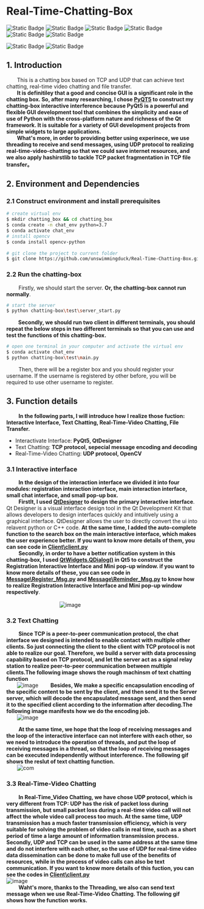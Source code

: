 # Real-Time-Chatting-Box


![Static Badge](https://img.shields.io/badge/3.6%2B-make?style=for-the-badge&logo=python&logoColor=white&label=python&labelColor=blue&color=gray)
![Static Badge](https://img.shields.io/badge/Socket-make?style=for-the-badge&logo=python&logoColor=white&labelColor=blue&color=gray)
![Static Badge](https://img.shields.io/badge/hashlib-make?style=for-the-badge&logo=python&logoColor=white&labelColor=blue&color=gray)
![Static Badge](https://img.shields.io/badge/PYQT5-make?style=for-the-badge&logo=qt&logoColor=white&labelColor=green&color=gray)
![Static Badge](https://img.shields.io/badge/QtDesinger-make?style=for-the-badge&logo=qt&logoColor=white&labelColor=green&color=gray)
![Static Badge](https://img.shields.io/badge/opencv-make?style=for-the-badge&logo=opencv&logoColor=white&labelColor=red&color=green)

![Static Badge](https://img.shields.io/badge/win10-make?style=for-the-badge&logo=windows&logoColor=white&labelColor=blue&color=blue)
![Static Badge](https://img.shields.io/badge/vscode-make?style=for-the-badge&logo=vscode&logoColor=white&labelColor=blue&color=blue)
## 1. Introduction
&emsp;&emsp;This is a chatting box based on TCP and UDP that can achieve text chatting, real-time video chatting and file transfer.   
&emsp;&emsp;**It is definitiley that a good and concise GUI is a significant role in the chatting box. So, after many researching, I chose [PyQT5](https://doc.qt.io/qtforpython-6/) to construct my chatting-box interactive interference because PyQt5 is a powerful and flexible GUI development tool that combines the simplicity and ease of use of Python with the cross-platform nature and richness of the Qt framework. It is suitable for a variety of GUI development projects from simple widgets to large applications.  
&emsp;&emsp;What's more, in order to providing better using experinece, we use threading to receive and send messages, using UDP protocol to realizing real-time-video-chatting so that we could save internet resources, and we also apply hashirstlib to tackle TCP packet fragmentation in TCP file transfer。**

  
  
## 2. Environment and Dependencies

### 2.1 Construct environment and install prerequisites

```bash
# create virtual env
$ mkdir chatting_box && cd chatting_box
$ conda create -n chat_env python=3.7
$ conda activate chat_env
# install opencv
$ conda install opencv-python
	 
# git clone the project to current folder
$ git clone https://github.com/unswimmingduck/Real-Time-Chatting-Box.git
```

### 2.2 Run the chatting-box
&emsp;&emsp; Firstly, we should start the server. **Or, the chatting-box cannot run normally**.
```bash
# start the server
$ python chatting-box\test\server_start.py
```
**&emsp;&emsp; Secondly, we should run two client in different terminals, you should repeat the below steps in two different terminals so that you can use and test the functions of this chatting-box.**
```bash
# open one terminal in your computer and activate the virtual env
$ conda activate chat_env
$ python chatting-box\test\main.py
```
&emsp;&emsp; Then, there will be a register box and you should register your username. If the username is registered by other before, you will be required to use other username to register.

## 3. Function details
&emsp;&emsp; **In the following parts, I will introduce how I realize those fuction: Interactive Interface, Text Chatting, Real-Time-Video Chatting, File Transfer.**
* Interactivate Interface: **PyQt5, QtDesigner**
* Text Chatting: **TCP protocol, sepecial message encoding and decoding**
* Real-Time-Video Chatting: **UDP protocol, OpenCV**
&emsp;&emsp;
### 3.1 Interactive interface
&emsp;&emsp; **In the design of the interaction interface we divided it into four modules: registration interaction interface, main interaction interface, small chat interface, and small pop-up box.**  
&emsp;&emsp; **Firstlt, I used [QtDesigner](https://doc.qt.io/qt-6/qtdesigner-manual.html) to design the primary interactive interface**. Qt Designer is a visual interface design tool in the Qt Development Kit that allows developers to design interfaces quickly and intuitively using a graphical interface. QtDesigner allows the user to directly convert the ui into relavent python or C++ code. **At the same time, I added the auto-complete function to the search box on the main interactive interface, which makes the user experience better. If you want to know more details of them, you can see code in [Client\client.py](https://github.com/unswimmingduck/Real-Time-Chatting-Box/blob/main/Client/client.py)**  
&emsp;&emsp; **Secondly, in order to have a better notification system in this chatting-box, I used [QtWidgets.QDialog()](https://doc.qt.io/qtforpython-6/PySide6/QtWidgets/QDialog.html) in Qt5 to construct the Registration Interactive Interface and Mini pop-up window. if you want to know more details of these, you can see code in [Message\Register_Msg.py](https://github.com/unswimmingduck/Real-Time-Chatting-Box/blob/main/Message/Register_Msg.py) and [Message\Reminder_Msg.py](https://github.com/unswimmingduck/Real-Time-Chatting-Box/blob/main/Message/Reminder_Msg.py) to know how to realize Registration Interactive Interface and Mini pop-up window respectively**.   
&emsp;&emsp;  
&emsp;&emsp;&emsp;&emsp;&emsp;&emsp;&emsp;&emsp;&emsp;&emsp;![image](https://github.com/unswimmingduck/Real-Time-Chatting-Box/assets/111033998/d05477a7-be17-4f58-9dae-d263d99d4566)
&emsp;&emsp;   
### 3.2 Text Chatting
&emsp;&emsp; **Since TCP is a peer-to-peer communication protocol, the chat interface we designed is intended to enable contact with multiple other clients. So just connecting the client to the client with TCP protocol is not able to realize our goal. Therefore, we build a server with data processing capability based on TCP protocol, and let the server act as a signal relay station to realize peer-to-peer communication between multiple clients.The following image shows the rough machinsm of text chatting function**   
&emsp;&emsp;![image](https://github.com/unswimmingduck/Real-Time-Chatting-Box/assets/111033998/53a9ea45-9721-4fe2-b517-3d00199f6bd7)
&emsp;&emsp;**Besides, We make a specific encapsulation encoding of the specific content to be sent by the client, and then send it to the Server server, which will decode the encapsulated message sent, and then send it to the specified client according to the information after decoding.The following image manifests how we do the encoding job.**  
&emsp;&emsp;![image](https://github.com/unswimmingduck/Real-Time-Chatting-Box/assets/111033998/cabdfacb-0888-42be-8cdf-3f6fce4782f5)


&emsp;&emsp; **At the same time, we hope that the loop of receiving messages and the loop of the interactive interface can not interfere with each other, so we need to introduce the operation of threads, and put the loop of receiving messages in a thread, so that the loop of receiving messages can be executed independently without interference. The following gif shows the reslut of text chatting function.**    
  &emsp;&emsp;![com](https://github.com/unswimmingduck/Real-Time-Chatting-Box/assets/111033998/f039926c-8f1d-45ef-bd27-1cfc13e6c291)

### 3.3 Real-Time-Video Chatting
&emsp;&emsp; **In Real-Time_Video Chatting, we have chose UDP protocol, which is very different from TCP: UDP has the risk of packet loss during transmission, but small packet loss during a real-time video call will not affect the whole video call process too much. At the same time, UDP transmission has a much faster transmission efficiency, which is very suitable for solving the problem of video calls in real time, such as a short period of time a large amount of information transmission process. Secondly, UDP and TCP can be used in the same address at the same time and do not interfere with each other, so the use of UDP for real-time video data dissemination can be done to make full use of the benefits of resources, while in the process of video calls can also be text communication. If you want to know more details of this fuction, you can see the codes in [Client\client.py](https://github.com/unswimmingduck/Real-Time-Chatting-Box/blob/main/Client/client.py)**  
![image](https://github.com/unswimmingduck/Real-Time-Chatting-Box/assets/111033998/1d656030-b725-4a1a-b911-6707d510eae4)  
&emsp;&emsp; **Waht's more, thanks to the Threading, we also can send text message when we use Real-Time-Video Chatting. The following gif shows how the function works.**
